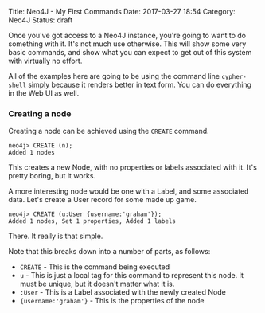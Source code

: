Title: Neo4J - My First Commands
Date: 2017-03-27 18:54
Category: Neo4J
Status: draft

Once you've got access to a Neo4J instance, you're going to want to do something with it. It's not much use otherwise. This will show some very basic commands, and show what you can expect to get out of this system with virtually no effort.

All of the examples here are going to be using the command line `cypher-shell` simply because it renders better in text form. You can do everything in the Web UI as well.

### Creating a node
Creating a node can be achieved using the `CREATE` command. 
```
neo4j> CREATE (n);
Added 1 nodes
```

This creates a new Node, with no properties or labels associated with it. It's pretty boring, but it works.

A more interesting node would be one with a Label, and some associated data. Let's create a User record for some made up game.
```
neo4j> CREATE (u:User {username:'graham'});
Added 1 nodes, Set 1 properties, Added 1 labels
```
There. It really is that simple.

Note that this breaks down into a number of parts, as follows:

* `CREATE` - This is the command being executed
* `u` - This is just a local tag for this command to represent this node. It must be unique, but it doesn't matter what it is.
* `:User` - This is a Label associated with the newly created Node
* `{username:'graham'}` - This is the properties of the node

